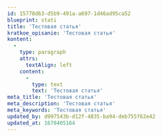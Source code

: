 ```yaml
---
id: 15778d63-d5b9-491a-a697-1d46ad95ca52
blueprint: stati
title: 'Тестовая статья'
kratkoe_opisanie: 'Тестовая статья'
kontent:
  -
    type: paragraph
    attrs:
      textAlign: left
    content:
      -
        type: text
        text: 'Тестовая статья'
meta_title: 'Тестовая статья'
meta_description: 'Тестовая статья'
meta_keywords: 'Тестовая статья'
updated_by: d997543b-d12f-4835-ba94-deb755f62e42
updated_at: 1678405164
---
```

